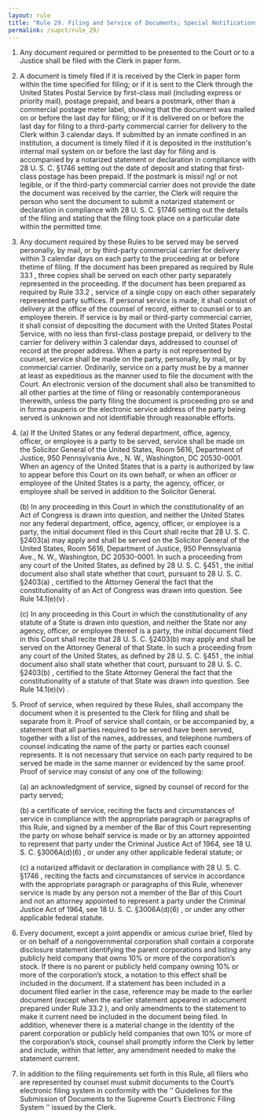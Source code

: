 ```yaml
---
layout: rule
title: "Rule 29. Filing and Service of Documents; Special Notifications; Corporate Disclosure Statement"
permalink: /supct/rule_29/
---
```


1. Any document required or permitted to be presented to the Court or to a Justice shall be filed with the Clerk in paper form.


2. A document is timely filed if it is received by the Clerk in paper form within the time specified for filing; or if it is sent to the Clerk through the United States Postal Service by first-class mail (including express or priority mail), postage prepaid, and bears a postmark, other than a commercial postage meter label, showing that the document was mailed on or before the last day for filing; or if it is delivered on or before the last day for filing to a third-party commercial carrier for delivery to the Clerk within 3 calendar days. If submitted by an inmate confined in an institution, a document is timely filed if it is deposited in the institution's internal mail system on or before the last day for filing and is accompanied by a notarized statement or declaration in compliance with 28 U. S. C. §1746 setting out the date of deposit and stating that first-class postage has been prepaid. If the postmark is missi! ng! or not legible, or if the third-party commercial carrier does not provide the date the document was received by the carrier, the Clerk will require the person who sent the document to submit a notarized statement or declaration in compliance with 28 U. S. C. §1746 setting out the details of the filing and stating that the filing took place on a particular date within the permitted time.


3. Any document required by these Rules to be served may be served personally, by mail, or by third-party commercial carrier for delivery within 3 calendar days on each party to the proceeding at or before thetime of filing. If the document has been prepared as required by Rule 33.1 , three copies shall be served on each other party separately represented in the proceeding. If the document has been prepared as required by Rule 33.2 , service of a single copy on each other separately represented party suffices. If personal service is made, it shall consist of delivery at the office of the counsel of record, either to counsel or to an employee therein. If service is by mail or third-party commercial carrier, it shall consist of depositing the document with the United States Postal Service, with no less than first-class postage prepaid, or delivery to the carrier for delivery within 3 calendar days, addressed to counsel of record at the proper address. When a party is not represented by counsel, service shall be made on the party, personally, by mail, or by commercial carrier. Ordinarily, service on a party must be by a manner at least as expeditious as the manner used to file the document with the Court. An electronic version of the document shall also be transmitted to all other parties at the time of filing or reasonably contemporaneous therewith, unless the party filing the document is proceeding pro se and in forma pauperis or the electronic service address of the party being served is unknown and not identifiable through reasonable efforts.


4. (a) If the United States or any federal department, office, agency, officer, or employee is a party to be served, service shall be made on the Solicitor General of the United States, Room 5616, Department of Justice, 950 Pennsylvania Ave., N. W., Washington, DC 20530-0001. When an agency of the United States that is a party is authorized by law to appear before this Court on its own behalf, or when an officer or employee of the United States is a party, the agency, officer, or employee shall be served in addition to the Solicitor General.


    (b) In any proceeding in this Court in which the constitutionality of an Act of Congress is drawn into question, and neither the United States nor any federal department, office, agency, officer, or employee is a party, the initial document filed in this Court shall recite that 28 U. S. C. §2403(a) may apply and shall be served on the Solicitor General of the United States, Room 5616, Department of Justice, 950 Pennsylvania Ave., N. W., Washington, DC 20530-0001. In such a proceeding from any court of the United States, as defined by 28 U. S. C. §451 , the initial document also shall state whether that court, pursuant to 28 U. S. C. §2403(a) , certified to the Attorney General the fact that the constitutionality of an Act of Congress was drawn into question. See Rule 14.1(e)(v) .


    (c) In any proceeding in this Court in which the constitutionality of any statute of a State is drawn into question, and neither the State nor any agency, officer, or employee thereof is a party, the initial document filed in this Court shall recite that 28 U. S. C. §2403(b) may apply and shall be served on the Attorney General of that State. In such a proceeding from any court of the United States, as defined by 28 U. S. C. §451 , the initial document also shall state whether that court, pursuant to 28 U. S. C. §2403(b) , certified to the State Attorney General the fact that the constitutionality of a statute of that State was drawn into question. See Rule 14.1(e)(v) .


5. Proof of service, when required by these Rules, shall accompany the document when it is presented to the Clerk for filing and shall be separate from it. Proof of service shall contain, or be accompanied by, a statement that all parties required to be served have been served, together with a list of the names, addresses, and telephone numbers of counsel indicating the name of the party or parties each counsel represents. It is not necessary that service on each party required to be served be made in the same manner or evidenced by the same proof. Proof of service may consist of any one of the following:


    (a) an acknowledgment of service, signed by counsel of record for the party served;


    (b) a certificate of service, reciting the facts and circumstances of service in compliance with the appropriate paragraph or paragraphs of this Rule, and signed by a member of the Bar of this Court representing the party on whose behalf service is made or by an attorney appointed to represent that party under the Criminal Justice Act of 1964, see 18 U. S. C. §3006A(d)(6) , or under any other applicable federal statute; or


    (c) a notarized affidavit or declaration in compliance with 28 U. S. C. §1746 , reciting the facts and circumstances of service in accordance with the appropriate paragraph or paragraphs of this Rule, whenever service is made by any person not a member of the Bar of this Court and not an attorney appointed to represent a party under the Criminal Justice Act of 1964, see 18 U. S. C. §3006A(d)(6) , or under any other applicable federal statute.


6. Every document, except a joint appendix or amicus curiae brief, filed by or on behalf of a nongovernmental corporation shall contain a corporate disclosure statement identifying the parent corporations and listing any publicly held company that owns 10% or more of the corporation’s stock. If there is no parent or publicly held company owning 10% or more of the corporation’s stock, a notation to this effect shall be included in the document. If a statement has been included in a document filed earlier in the case, reference may be made to the earlier document (except when the earlier statement appeared in adocument prepared under Rule 33.2 ), and only amendments to the statement to make it current need be included in the document being filed. In addition, whenever there is a material change in the identity of the parent corporation or publicly held companies that own 10% or more of the corporation’s stock, counsel shall promptly inform the Clerk by letter and include, within that letter, any amendment needed to make the statement current.


7. In addition to the filing requirements set forth in this Rule, all filers who are represented by counsel must submit documents to the Court’s electronic filing system in conform­ity with the ‘‘ Guidelines for the Submission of Documents to the Supreme Court’s Electronic Filing System ’’ issued by the Clerk.
